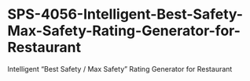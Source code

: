 # SPS-4056-Intelligent-Best-Safety-Max-Safety-Rating-Generator-for-Restaurant
Intelligent “Best Safety / Max Safety” Rating Generator for Restaurant
